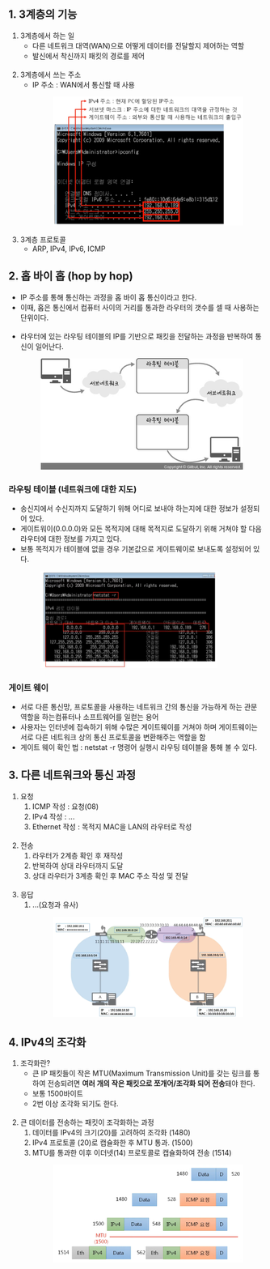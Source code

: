 ## 1. 3계층의 기능
1. 3계층에서 하는 일
    - 다른 네트워크 대역(WAN)으로 어떻게 데이터를 전달할지 제어하는 역할
    - 발신에서 착신까지 패킷의 경로를 제어<br><br>
2. 3계층에서 쓰는 주소
    - IP 주소 : WAN에서 통신할 때 사용<br>
        <figure>
        <img src="../../imgsrc/IPAddress.PNG" width="450">
        </figure>
3. 3계층 프로토콜
    - ARP, IPv4, IPv6, ICMP

## 2. 홉 바이 홉 (hop by hop)
- IP 주소를 통해 통신하는 과정을 홉 바이 홉 통신이라고 한다.
- 이때, 홉은 통신에서 컴퓨터 사이의 거리를 통과한 라우터의 갯수를 셀 때 사용하는 단위이다.<br><br>
- 라우터에 있는 라우팅 테이블의 IP를 기반으로 패킷을 전달하는 과정을 반복하여 통신이 일어난다.<br>
    <figure>
    <img src="../../imgsrc/hop_by_hop.jpg" width=400>
    </figure>

### 라우팅 테이블 (네트워크에 대한 지도)
- 송신지에서 수신지까지 도달하기 위해 어디로 보내야 하는지에 대한 정보가 설정되어 있다.
- 게이트워이(0.0.0.0)와 모든 목적지에 대해 목적지로 도달하기 위해 거쳐야 할 다음 라우터에 대한 정보를 가지고 있다.
- 보통 목적지가 테이블에 없을 경우 기본값으로 게이트웨이로 보내도록 설정되어 있다.<br>
    <figure>
    <img src="../../imgsrc/RoutingTable.PNG" width="350">
    </figure>

### 게이트 웨이
- 서로 다른 통신망, 프로토콜을 사용하는 네트워크 간의 통신을 가능하게 하는 관문 역할을 하는컴퓨터나 소프트웨어를 일컫는 용어
- 사용자는 인터넷에 접속하기 위해 수많은 게이트웨이를 거쳐야 하며 게이트웨이는 서로 다른 네트워크 상의 통신 프로토콜을 변환해주는 역할을 함
- 게이트 웨이 확인 법 : netstat -r 명령어 실행시 라우팅 테이블을 통해 볼 수 있다.

## 3. 다른 네트워크와 통신 과정
1. 요청
    1. ICMP 작성 : 요청(08)
    2. IPv4 작성 : ...
    3. Ethernet 작성 : 목적지 MAC을 LAN의 라우터로 작성<br><br>
2. 전송
    1. 라우터가 2계층 확인 후 재작성
    2. 반복하여 상대 라우터까지 도달
    3. 상대 라우터가 3계층 확인 후 MAC 주소 작성 및 전달<br><br>
3. 응답
    1. ...(요청과 유사)<br>
        <figure>
        <img src="../../imgsrc/NetworkLayerComm.PNG" width="450">
        </figure>

## 4. IPv4의 조각화
1. 조각화란?
    - 큰 IP 패킷들이 작은 MTU(Maximum Transmission Unit)를 갖는 링크를 통하여 전송되려면 **여러 개의 작은 패킷으로 쪼개어/조각화 되어 전송**돼야 한다.
    - 보통 1500바이트
    - 2번 이상 조각화 되기도 한다.<br><br>
2. 큰 데이터를 전송하는 패킷이 조각화하는 과정
    1. 데이터를 IPv4의 크기(20)를 고려하여 조각화 (1480)
    2. IPv4 프로토콜 (20)로 캡슐화한 후 MTU 통과. (1500)
    3. MTU를 통과한 이후 이더넷(14) 프로토콜로 캡슐화하여 전송 (1514)<br>
        <figure>
        <img src="../../imgsrc/Fragmentation.PNG" width="400">
        </figure>
